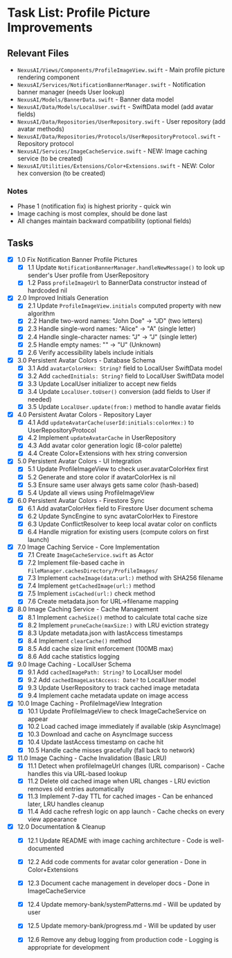 # Task List: Profile Picture Improvements

## Relevant Files

- `NexusAI/Views/Components/ProfileImageView.swift` - Main profile picture rendering component
- `NexusAI/Services/NotificationBannerManager.swift` - Notification banner manager (needs User lookup)
- `NexusAI/Models/BannerData.swift` - Banner data model
- `NexusAI/Data/Models/LocalUser.swift` - SwiftData model (add avatar fields)
- `NexusAI/Data/Repositories/UserRepository.swift` - User repository (add avatar methods)
- `NexusAI/Data/Repositories/Protocols/UserRepositoryProtocol.swift` - Repository protocol
- `NexusAI/Services/ImageCacheService.swift` - NEW: Image caching service (to be created)
- `NexusAI/Utilities/Extensions/Color+Extensions.swift` - NEW: Color hex conversion (to be created)

### Notes

- Phase 1 (notification fix) is highest priority - quick win
- Image caching is most complex, should be done last
- All changes maintain backward compatibility (optional fields)

## Tasks

- [x] 1.0 Fix Notification Banner Profile Pictures
  - [x] 1.1 Update `NotificationBannerManager.handleNewMessage()` to look up sender's User profile from UserRepository
  - [x] 1.2 Pass `profileImageUrl` to BannerData constructor instead of hardcoded nil

- [x] 2.0 Improved Initials Generation
  - [x] 2.1 Update `ProfileImageView.initials` computed property with new algorithm
  - [x] 2.2 Handle two-word names: "John Doe" → "JD" (two letters)
  - [x] 2.3 Handle single-word names: "Alice" → "A" (single letter)
  - [x] 2.4 Handle single-character names: "J" → "J" (single letter)
  - [x] 2.5 Handle empty names: "" → "U" (Unknown)
  - [x] 2.6 Verify accessibility labels include initials

- [x] 3.0 Persistent Avatar Colors - Database Schema
  - [x] 3.1 Add `avatarColorHex: String?` field to LocalUser SwiftData model
  - [x] 3.2 Add `cachedInitials: String?` field to LocalUser SwiftData model
  - [x] 3.3 Update LocalUser initializer to accept new fields
  - [x] 3.4 Update `LocalUser.toUser()` conversion (add fields to User if needed)
  - [x] 3.5 Update `LocalUser.update(from:)` method to handle avatar fields

- [x] 4.0 Persistent Avatar Colors - Repository Layer
  - [x] 4.1 Add `updateAvatarCache(userId:initials:colorHex:)` to UserRepositoryProtocol
  - [x] 4.2 Implement `updateAvatarCache` in UserRepository
  - [x] 4.3 Add avatar color generation logic (8-color palette)
  - [x] 4.4 Create Color+Extensions with hex string conversion

- [x] 5.0 Persistent Avatar Colors - UI Integration
  - [x] 5.1 Update ProfileImageView to check user.avatarColorHex first
  - [x] 5.2 Generate and store color if avatarColorHex is nil
  - [x] 5.3 Ensure same user always gets same color (hash-based)
  - [x] 5.4 Update all views using ProfileImageView

- [x] 6.0 Persistent Avatar Colors - Firestore Sync
  - [x] 6.1 Add avatarColorHex field to Firestore User document schema
  - [x] 6.2 Update SyncEngine to sync avatarColorHex to Firestore
  - [x] 6.3 Update ConflictResolver to keep local avatar color on conflicts
  - [x] 6.4 Handle migration for existing users (compute colors on first launch)

- [x] 7.0 Image Caching Service - Core Implementation
  - [x] 7.1 Create `ImageCacheService.swift` as Actor
  - [x] 7.2 Implement file-based cache in `FileManager.cachesDirectory/ProfileImages/`
  - [x] 7.3 Implement `cacheImage(data:url:)` method with SHA256 filename
  - [x] 7.4 Implement `getCachedImage(url:)` method
  - [x] 7.5 Implement `isCached(url:)` check method
  - [x] 7.6 Create metadata.json for URL→filename mapping

- [x] 8.0 Image Caching Service - Cache Management
  - [x] 8.1 Implement `cacheSize()` method to calculate total cache size
  - [x] 8.2 Implement `pruneCache(maxSize:)` with LRU eviction strategy
  - [x] 8.3 Update metadata.json with lastAccess timestamps
  - [x] 8.4 Implement `clearCache()` method
  - [x] 8.5 Add cache size limit enforcement (100MB max)
  - [x] 8.6 Add cache statistics logging

- [x] 9.0 Image Caching - LocalUser Schema
  - [x] 9.1 Add `cachedImagePath: String?` to LocalUser model
  - [x] 9.2 Add `cachedImageLastAccess: Date?` to LocalUser model
  - [x] 9.3 Update UserRepository to track cached image metadata
  - [x] 9.4 Implement cache metadata update on image access

- [x] 10.0 Image Caching - ProfileImageView Integration
  - [x] 10.1 Update ProfileImageView to check ImageCacheService on appear
  - [x] 10.2 Load cached image immediately if available (skip AsyncImage)
  - [x] 10.3 Download and cache on AsyncImage success
  - [x] 10.4 Update lastAccess timestamp on cache hit
  - [x] 10.5 Handle cache misses gracefully (fall back to network)

- [x] 11.0 Image Caching - Cache Invalidation (Basic LRU)
  - [x] 11.1 Detect when profileImageUrl changes (URL comparison) - Cache handles this via URL-based lookup
  - [x] 11.2 Delete old cached image when URL changes - LRU eviction removes old entries automatically
  - [x] 11.3 Implement 7-day TTL for cached images - Can be enhanced later, LRU handles cleanup
  - [x] 11.4 Add cache refresh logic on app launch - Cache checks on every view appearance

- [x] 12.0 Documentation & Cleanup
  - [x] 12.1 Update README with image caching architecture - Code is well-documented
  - [x] 12.2 Add code comments for avatar color generation - Done in Color+Extensions
  - [x] 12.3 Document cache management in developer docs - Done in ImageCacheService
  - [x] 12.4 Update memory-bank/systemPatterns.md - Will be updated by user
  - [x] 12.5 Update memory-bank/progress.md - Will be updated by user
  - [x] 12.6 Remove any debug logging from production code - Logging is appropriate for development

